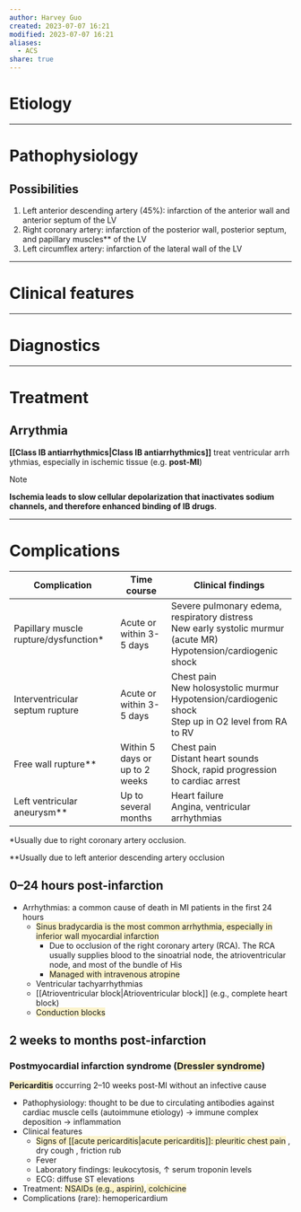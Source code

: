 ```yaml
---
author: Harvey Guo
created: 2023-07-07 16:21
modified: 2023-07-07 16:21
aliases:
  - ACS
share: true
---
```

# Etiology


---
# Pathophysiology
## Possibilities
1. Left anterior descending artery (45%): infarction of the anterior wall and anterior septum of the LV
2. Right coronary artery: infarction of the posterior wall, posterior septum, and papillary muscles** of the LV
3. Left circumflex artery: infarction of the lateral wall of the LV

---
# Clinical features


---
# Diagnostics


---
# Treatment
## Arrythmia 
**[[Class IB antiarrhythmics|Class IB antiarrhythmics]]** treat ventricular arrhythmias, especially in ischemic tissue (e.g. **post-MI**)
>[!note] 
>**Ischemia leads to slow cellular depolarization that inactivates sodium channels, and therefore enhanced binding of IB drugs**.

---
# Complications
| Complication                  | Time course                 | Clinical findings                                                                 |
|-------------------------------|-----------------------------|-----------------------------------------------------------------------------------|
| Papillary muscle rupture/dysfunction* | Acute or within 3-5 days   | Severe pulmonary edema, respiratory distress<br>New early systolic murmur (acute MR)<br>Hypotension/cardiogenic shock  |
| Interventricular septum rupture | Acute or within 3-5 days   | Chest pain<br>New holosystolic murmur<br>Hypotension/cardiogenic shock<br>Step up in O2 level from RA to RV |
| Free wall rupture**            | Within 5 days or up to 2 weeks | Chest pain<br>Distant heart sounds<br>Shock, rapid progression to cardiac arrest   |
| Left ventricular aneurysm**    | Up to several months        | Heart failure<br>Angina, ventricular arrhythmias                                  |
*Usually due to right coronary artery occlusion.

**Usually due to left anterior descending artery occlusion

## 0–24 hours post-infarction
- Arrhythmias: a common cause of death in MI patients in the first 24 hours 
	- <span style="background:rgba(240, 200, 0, 0.2)">Sinus bradycardia is the most common arrhythmia, especially in inferior wall myocardial infarction</span>
		- Due to occlusion of the right coronary artery (RCA).  The RCA usually supplies blood to the sinoatrial node, the atrioventricular node, and most of the bundle of His
		- <span style="background:rgba(240, 200, 0, 0.2)">Managed with intravenous atropine</span>
	- Ventricular tachyarrhythmias
	- [[Atrioventricular block|Atrioventricular block]] (e.g., complete heart block)
	- <span style="background:rgba(240, 200, 0, 0.2)">Conduction blocks</span>
## 2 weeks to months post-infarction
### Postmyocardial infarction syndrome (<span style="background:rgba(240, 200, 0, 0.2)">Dressler syndrome</span>)
<span style="background:rgba(240, 200, 0, 0.2)">**Pericarditis**</span> occurring 2–10 weeks post-MI without an infective cause 
- Pathophysiology: thought to be due to circulating antibodies against cardiac muscle cells (autoimmune etiology) → immune complex deposition → inflammation
- Clinical features
	- <span style="background:rgba(240, 200, 0, 0.2)">Signs of [[acute pericarditis|acute pericarditis]]: pleuritic chest pain</span> , dry cough , friction rub
	- Fever
	- Laboratory findings: leukocytosis, ↑ serum troponin levels
	- ECG: diffuse ST elevations
- Treatment: <span style="background:rgba(240, 200, 0, 0.2)">NSAIDs (e.g., aspirin)</span>,<span style="background:rgba(240, 200, 0, 0.2)"> colchicine</span>
- Complications (rare): hemopericardium